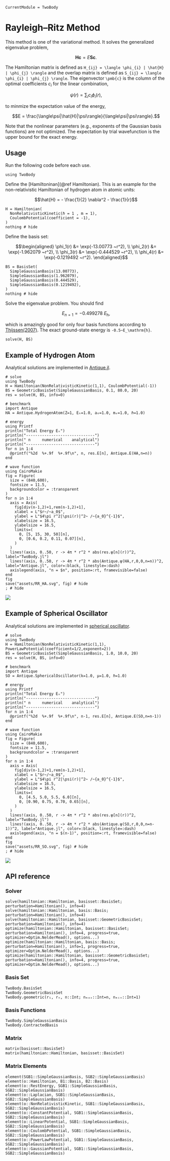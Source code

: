 ```@meta
CurrentModule = TwoBody
```

# Rayleigh–Ritz Method

This method is one of the variational method. It solves the generalized eigenvalue problem,
```math
\pmb{H} \pmb{c} = E \pmb{S} \pmb{c}.
```
The Hamiltonian matrix is defined as ``H_{ij} = \langle \phi_{i} | \hat{H} | \phi_{j} \rangle`` and the overlap matrix is defined as ``S_{ij} = \langle \phi_{i} | \phi_{j} \rangle``. The eigenvector ``\pmb{c}`` is the column of the optimal coefficients $c_i$ for the linear combination,
```math
\psi(r) = \sum_i c_i \phi_i(r),
```
to minmize the expectation value of the energy,
```math
E = \frac{\langle\psi|\hat{H}|\psi\rangle}{\langle\psi|\psi\rangle}.
```
Note that the nonlinear parameters (e.g., exponents of the Gaussian basis functions) are not optimized. The expectation by trial wavefunction is the upper bound for the exact energy.

## Usage

Run the following code before each use.

```@example example
using TwoBody
```

Define the [Hamiltoninan](@ref Hamiltonian). This is an example for the non-relativistic Hamiltonian of hydrogen atom in atomic units:
```math
\hat{H} = 
- \frac{1}{2} \nabla^2
- \frac{1}{r}
```

```@example example
H = Hamiltonian(
  NonRelativisticKinetic(ℏ = 1 , m = 1),
  CoulombPotential(coefficient = -1),
)
nothing # hide
```

Define the basis set:

```math
\begin{aligned}
  \phi_1(r) &= \exp(-13.00773 ~r^2), \\
  \phi_2(r) &= \exp(-1.962079 ~r^2), \\
  \phi_3(r) &= \exp(-0.444529 ~r^2), \\
  \phi_4(r) &= \exp(-0.1219492 ~r^2).
\end{aligned}
```
```@example example
BS = BasisSet(
  SimpleGaussianBasis(13.00773),
  SimpleGaussianBasis(1.962079),
  SimpleGaussianBasis(0.444529),
  SimpleGaussianBasis(0.1219492),
)
nothing # hide
```

Solve the eigenvalue problem. You should find
```math
E_{n=1} = -0.499278~E_\mathrm{h},
```
which is amazingly good for only four basis functions according to [Thijssen(2007)](https://doi.org/10.1017/CBO9781139171397). The exact ground-state energy is ``-0.5~E_\mathrm{h}``.

```@repl example
solve(H, BS)
```

## Example of Hydrogen Atom

Analytical solutions are implemented in [Antique.jl](https://ohno.github.io/Antique.jl/stable/HydrogenAtom/).

```@example example
# solve
using TwoBody
H = Hamiltonian(NonRelativisticKinetic(1,1), CoulombPotential(-1))
BS = GeometricBasisSet(SimpleGaussianBasis, 0.1, 80.0, 20)
res = solve(H, BS, info=0)

# benchmark
import Antique
HA = Antique.HydrogenAtom(Z=1, Eₕ=1.0, a₀=1.0, mₑ=1.0, ℏ=1.0)

# energy
using Printf
println("Total Energy Eₙ")
println("------------------------------")
println(" n     numerical    analytical")
println("------------------------------")
for n in 1:4
  @printf("%2d  %+.9f  %+.9f\n", n, res.E[n], Antique.E(HA,n=n))
end

# wave function
using CairoMakie
fig = Figure(
  size = (840,600),
  fontsize = 11.5,
  backgroundcolor = :transparent
)
for n in 1:4
  axis = Axis(
    fig[div(n-1,2)+1,rem(n-1,2)+1],
    xlabel = L"$r~/~a_0$",
    ylabel = L"$4\pi r^2|\psi(r)|^2~ /~{a_0}^{-1}$",
    xlabelsize = 16.5,
    ylabelsize = 16.5,
    limits=(
      0, [5, 15, 30, 50][n],
      0, [0.6, 0.2, 0.11, 0.07][n],
    )
  )
  lines!(axis, 0..50, r -> 4π * r^2 * abs(res.ψ[n](r))^2, label="TwoBody.jl")
  lines!(axis, 0..50, r -> 4π * r^2 * abs(Antique.ψ(HA,r,0,0,n=n))^2, label="Antique.jl", color=:black, linestyle=:dash)
  axislegend(axis, "n = $n", position=:rt, framevisible=false)
end
fig
save("assets/RR_HA.svg", fig) # hide
; # hide
```
![](assets/RR_HA.svg)

## Example of Spherical Oscillator

Analytical solutions are implemented in [spherical oscillator](https://ohno.github.io/Antique.jl/stable/SphericalOscillator/).

```@example example
# solve
using TwoBody
H = Hamiltonian(NonRelativisticKinetic(1,1), PowerLawPotential(coefficient=1/2,exponent=2))
BS = GeometricBasisSet(SimpleGaussianBasis, 1.0, 10.0, 20)
res = solve(H, BS, info=0)

# benchmark
import Antique
SO = Antique.SphericalOscillator(k=1.0, μ=1.0, ℏ=1.0)

# energy
using Printf
println("Total Energy Eₙ")
println("------------------------------")
println(" n     numerical    analytical")
println("------------------------------")
for n in 1:4
  @printf("%2d  %+.9f  %+.9f\n", n-1, res.E[n], Antique.E(SO,n=n-1))
end

# wave function
using CairoMakie
fig = Figure(
  size = (840,600),
  fontsize = 11.5,
  backgroundcolor = :transparent
)
for n in 1:4
  axis = Axis(
    fig[div(n-1,2)+1,rem(n-1,2)+1],
    xlabel = L"$r~/~a_0$",
    ylabel = L"$4\pi r^2|\psi(r)|^2~ /~{a_0}^{-1}$",
    xlabelsize = 16.5,
    ylabelsize = 16.5,
    limits=(
      0, [4.5, 5.0, 5.5, 6.0][n],
      0, [0.90, 0.75, 0.70, 0.65][n],
    )
  )
  lines!(axis, 0..50, r -> 4π * r^2 * abs(res.ψ[n](r))^2, label="TwoBody.jl")
  lines!(axis, 0..50, r -> 4π * r^2 * abs(Antique.ψ(SO,r,0,0,n=n-1))^2, label="Antique.jl", color=:black, linestyle=:dash)
  axislegend(axis, "n = $(n-1)", position=:rt, framevisible=false)
end
fig
save("assets/RR_SO.svg", fig) # hide
; # hide
```
![](assets/RR_SO.svg)

## API reference

### Solver

```@docs; canonical=false
solve(hamiltonian::Hamiltonian, basisset::BasisSet; perturbation=Hamiltonian(), info=4)
solve(hamiltonian::Hamiltonian, basis::Basis; perturbation=Hamiltonian(), info=4)
solve(hamiltonian::Hamiltonian, basisset::GeometricBasisSet; perturbation=Hamiltonian(), info=4)
optimize(hamiltonian::Hamiltonian, basisset::BasisSet; perturbation=Hamiltonian(), info=4, progress=true, optimizer=Optim.NelderMead(), options...)
optimize(hamiltonian::Hamiltonian, basis::Basis; perturbation=Hamiltonian(), info=1, progress=true, optimizer=Optim.NelderMead(), options...)
optimize(hamiltonian::Hamiltonian, basisset::GeometricBasisSet; perturbation=Hamiltonian(), info=4, progress=true, optimizer=Optim.NelderMead(), options...)
```

### Basis Set

```@docs; canonical=false
TwoBody.BasisSet
TwoBody.GeometricBasisSet
TwoBody.geometric(r₁, rₙ, n::Int; nₘₐₓ::Int=n, nₘᵢₙ::Int=1)
```

### Basis Functions

```@docs; canonical=false
TwoBody.SimpleGaussianBasis
TwoBody.ContractedBasis
```

### Matrix

```@docs; canonical=false
matrix(basisset::BasisSet)
matrix(hamiltonian::Hamiltonian, basisset::BasisSet)
```

### Matrix Elements

```@docs; canonical=false
element(SGB1::SimpleGaussianBasis, SGB2::SimpleGaussianBasis)
element(o::Hamiltonian, B1::Basis, B2::Basis)
element(o::RestEnergy, SGB1::SimpleGaussianBasis, SGB2::SimpleGaussianBasis)
element(o::Laplacian, SGB1::SimpleGaussianBasis, SGB2::SimpleGaussianBasis)
element(o::NonRelativisticKinetic, SGB1::SimpleGaussianBasis, SGB2::SimpleGaussianBasis)
element(o::ConstantPotential, SGB1::SimpleGaussianBasis, SGB2::SimpleGaussianBasis)
element(o::LinearPotential, SGB1::SimpleGaussianBasis, SGB2::SimpleGaussianBasis)
element(o::CoulombPotential, SGB1::SimpleGaussianBasis, SGB2::SimpleGaussianBasis)
element(o::PowerLawPotential, SGB1::SimpleGaussianBasis, SGB2::SimpleGaussianBasis)
element(o::GaussianPotential, SGB1::SimpleGaussianBasis, SGB2::SimpleGaussianBasis)
```
